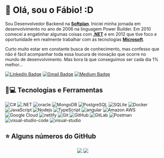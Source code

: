 # 👋 Olá, sou o Fábio! :D

Sou Desenvolvedor Backend na **[Softplan](https://www.softplan.com.br/)**.
Iniciei minha jornada em desenvolvimento no ano de 2006 na linguagem Power Builder.
Em 2010 comecei a engatinhar algumas coisas com **[.NET](https://dotnet.microsoft.com/)** e em 2012 que tive foco e oportunidade em realmente trabalhar com as tecnologias **[Microsoft](https://www.microsoft.com/pt-br/)**.

Curto muito estar em constante busca de conhecimento, mas confesso que não é fácil acompanhar toda essa loucura de inovação que ocorre no mundo de desenvolvimento. Mas bora lá que conseguimos ser cada dia 1% melhor...

[![Linkedin Badge](https://img.shields.io/badge/-LinkedIn-blue?style=flat-square&logo=Linkedin&logoColor=white&link=https://www.linkedin.com/in/fabio-de-stefani/)](https://www.linkedin.com/in/fabio-de-stefani/)
[![Gmail Badge](https://img.shields.io/badge/-Gmail-c14438?style=flat-square&logo=Gmail&logoColor=white&link=mailto:fabiostefani@gmail.com)](mailto:fabiostefani@gmail.com)
[![Medium Badge](https://img.shields.io/badge/Medium-12100E?style=flat-square&logo=medium&logoColor=white&link=https://fabiostefani.medium.com/)](https://fabiostefani.medium.com/)


## 🚀💻 Tecnologias e Ferramentas

![C#](https://img.shields.io/badge/C%23-239120?style=flat-square&logo=c-sharp)
![.NET](https://img.shields.io/badge/.NET-5C2D91?style=flat-square&logo=dot-net)
![oracle](https://img.shields.io/badge/oracle-%23F00000.svg?style=flat-square&logo=oracle)
![MongoDB](https://img.shields.io/badge/-MongoDB-black?style=flat-square&logo=mongodb)
![PostgreSQL](https://img.shields.io/badge/-PostgreSQL-336791?style=flat-square&logo=postgresql)
![SQLite](https://img.shields.io/badge/SQLite-07405E?style=flat-square&logo=sqlite)
![Docker](https://img.shields.io/badge/-Docker-black?style=flat-square&logo=docker)
![JavaScript](https://img.shields.io/badge/-JavaScript-black?style=flat-square&logo=javascript)
![Nodejs](https://img.shields.io/badge/-Nodejs-black?style=flat-square&logo=Node.js)
![TypeScript](https://img.shields.io/badge/-TypeScript-007ACC?style=flat-square&logo=typescript)
![angular](https://img.shields.io/badge/angular-%23DD0031.svg?style=flat-square&logo=angular)
![Amazon AWS](https://img.shields.io/badge/Amazon%20AWS-232F3E?style=flat-square&logo=amazon-aws)
![Google Cloud](https://img.shields.io/badge/Google%20Cloud-black?style=flat-square&logo=google-cloud)
![netlify](https://img.shields.io/badge/Netlify-00C7B7?style=flat-square&logo=netlify)
![Git](https://img.shields.io/badge/-Git-black?style=flat-square&logo=git)
![GitHub](https://img.shields.io/badge/-GitHub-181717?style=flat-square&logo=github)
![GitLab](https://img.shields.io/badge/-GitLab-FCA121?style=flat-square&logo=gitlab)
![Postman](https://img.shields.io/badge/Postman-FF6C37?style=flat-square&logo=Postman)
![visual-studio-code](https://img.shields.io/badge/VisualStudioCode-0078d7.svg?style=flat-square&logo=visual-studio-code)
![visual-studio](https://img.shields.io/badge/VisualStudio-5C2D91.svg?style=flat-square&logo=visual-studio)


<!-- ![react](https://img.shields.io/badge/react-%2320232a.svg?style=flat-square&logo=react)
![react](https://img.shields.io/badge/react_native-%2320232a.svg?style=flat-square&logo=react)
![HTML5](https://img.shields.io/badge/-HTML5-E34F26?style=flat-square&logo=html5&logoColor=white)
![CSS3](https://img.shields.io/badge/-CSS3-1572B6?style=flat-square&logo=css3)
![Bootstrap](https://img.shields.io/badge/-Bootstrap-563D7C?style=flat-square&logo=bootstrap) 
![SqlServer](https://img.shields.io/badge/Microsoft%20SQL%20Sever-CC2927?style=flat-square&logo=microsoft%20sql%20server)
![kubernetes](https://img.shields.io/badge/kubernetes-326ce5.svg?&style=flat-square&logo=kubernetes)
![BitBucket](https://img.shields.io/badge/-BitBucket-darkblue?style=flat-square&logo=bitbucket)
![MySQL](https://img.shields.io/badge/-MySQL-black?style=flat-square&logo=mysql)
-->

## ⭐ Alguns números do GitHub

<p align = "center">
  <img src = "https://github-readme-stats.vercel.app/api?username=fabiostefani&show_icons=true&theme=merko&line_height=27&hide=contribs">
  <img src = "https://github-readme-stats.vercel.app/api/top-langs/?username=fabiostefani&hide=css,java,html&theme=merko">  
</p>
